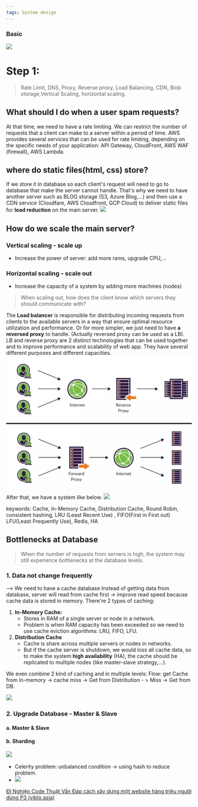 ```yaml
---
tags: System design
---
```


### Basic
![](../assets/Basic-system.png)


# Step 1:
> Rate Limit, DNS, Proxy, Reverse proxy, Load Balancing, CDN, Blob storage,Vertical Scaling, horizontal scaling.

## What should I do when a user spam requests?
At that time, we need to have a rate limiting. We can restrict the number of requests that a client can make to a server within a period of time.
AWS provides several services that can be used for rate limiting, depending on the specific needs of your application: API Gateway, CloudFront, AWS WAF (firewall), AWS Lambda.


## where do static files(html, css) store?
If we store it in database so each client's request will need to go to database that make the server cannot handle.
That's why we need to have another server such as BLOG storage (S3, Azure Blog,...) and then use a CDN service (Cloudfare, AWS Cloudfront, GCP Cloud) to deliver static files for **load reduction** on the main server.
![](../assets/system-cdn.png)


## How do we scale the main server?
### Vertical scaling - scale up
- Increase the power of server: add more rams, upgrade CPU,...

### Horizontal scaling - scale out
- Increase the capacity of a system by adding more machines (nodes)

> When scaling out, how does the client know which servers they should communicate with?

The **Load balancer** is responsible for distributing incoming requests from clients to the available servers in a way that ensure optimal resource utilization and performance.
Or for more simpler, we just need to have **a reversed proxy** to handle.
(Actually reversed proxy can be used as a LB).
LB and reverse proxy are 2 distinct technologies that can be used together and to improve performance and scalability of web app. They have several different purposes and different capacities.
![](../assets/reversed-proxy.webp)

After that, we have a system like below.
![](../assets/system-lb-cdn.png)


keywords: Cache, In-Memory Cache, Distribution Cache, Round Robin, consistent hashing, LRU (Least Recent Use) , FIFO(First in First out) LFU(Least Frequently Use), Redis, HA

## Bottlenecks at Database
> When the number of requests from servers is high, the system may still experience bottlenecks at the database levels.

### 1. Data not change frequently
--> We need to have a cache database
Instead of getting data from database, server will read from cache first
-> improve read speed because cache data is stored in memory.
There're 2 types of caching:
1. **In-Memory Cache:** 
	- Stores in RAM of a single server or node in a network.
	- Problem is when RAM capacity has been exceeded so we need to use cache eviction algorithms: LRU, FIFO, LFU.
2. **Distribution Cache** 
	- Cache is share across multiple servers or nodes in networks.
	- But if the cache server is shutdown, we would loss all cache data, so to make the system **high availability** (HA), the cache should be replicated to multiple nodes (like master-slave strategy,...).

We even combine 2 kind of caching and in multiple levels: 
Flow: get Cache from In-memory -> cache miss -> Get from Distribution - > Miss -> Get from DB.

![](../assets/System-cache.png)
### 2. Upgrade Database - Master & Slave
#### a. Master & Slave
#### b. Sharding
![](../assets/Sharding-example.png)
- Celerity problem: unbalanced condition -> using hash to reduce problem.
- ![](SystemExample.png)



[Đĩ Nghiện Code Thuật Vấn Đáp cách xây dựng một website hàng triệu người dùng P3 (viblo.asia)](https://viblo.asia/p/di-nghien-code-thuat-van-dap-cach-xay-dung-mot-website-hang-trieu-nguoi-dung-p3-bJzKmArBK9N)